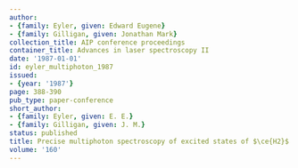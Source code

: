 ```yaml
---
author:
- {family: Eyler, given: Edward Eugene}
- {family: Gilligan, given: Jonathan Mark}
collection_title: AIP conference proceedings
container_title: Advances in laser spectroscopy II
date: '1987-01-01'
id: eyler_multiphoton_1987
issued:
- {year: '1987'}
page: 388-390
pub_type: paper-conference
short_author:
- {family: Eyler, given: E. E.}
- {family: Gilligan, given: J. M.}
status: published
title: Precise multiphoton spectroscopy of excited states of $\ce{H2}$
volume: '160'
---
```

